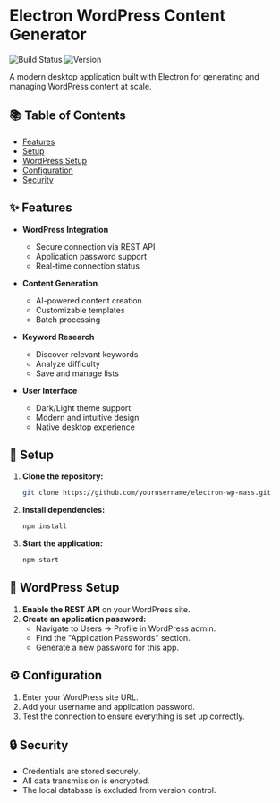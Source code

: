 # Electron WordPress Content Generator

![Build Status](https://img.shields.io/badge/build-passing-brightgreen) ![Version](https://img.shields.io/badge/version-1.0-blue)

A modern desktop application built with Electron for generating and managing WordPress content at scale.

## 📚 Table of Contents
- [Features](#features)
- [Setup](#setup)
- [WordPress Setup](#wordpress-setup)
- [Configuration](#configuration)
- [Security](#security)

## ✨ Features

- **WordPress Integration**
  - Secure connection via REST API
  - Application password support
  - Real-time connection status

- **Content Generation**
  - AI-powered content creation
  - Customizable templates
  - Batch processing

- **Keyword Research**
  - Discover relevant keywords
  - Analyze difficulty
  - Save and manage lists

- **User Interface**
  - Dark/Light theme support
  - Modern and intuitive design
  - Native desktop experience

## 🚀 Setup

1. **Clone the repository:**
   ```bash
   git clone https://github.com/yourusername/electron-wp-mass.git
   ```

2. **Install dependencies:**
   ```bash
   npm install
   ```

3. **Start the application:**
   ```bash
   npm start
   ```

## 🔧 WordPress Setup

1. **Enable the REST API** on your WordPress site.
2. **Create an application password:**
   - Navigate to Users → Profile in WordPress admin.
   - Find the "Application Passwords" section.
   - Generate a new password for this app.

## ⚙️ Configuration

1. Enter your WordPress site URL.
2. Add your username and application password.
3. Test the connection to ensure everything is set up correctly.

## 🔒 Security

- Credentials are stored securely.
- All data transmission is encrypted.
- The local database is excluded from version control.
